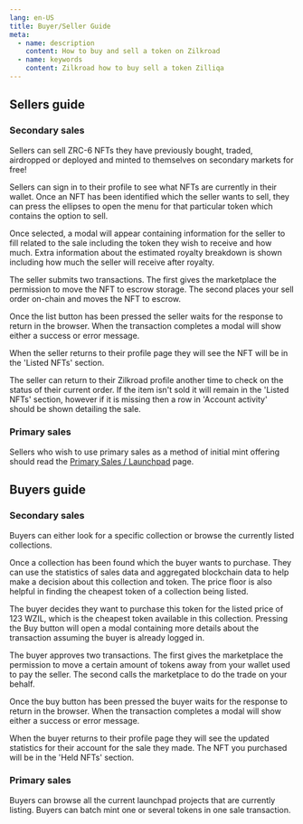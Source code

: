 ```yaml
---
lang: en-US
title: Buyer/Seller Guide
meta:
  - name: description
    content: How to buy and sell a token on Zilkroad
  - name: keywords
    content: Zilkroad how to buy sell a token Zilliqa
---
```

## Sellers guide

### Secondary sales

Sellers can sell ZRC-6 NFTs they have previously bought, traded, airdropped or deployed and minted to themselves on secondary markets for free!

Sellers can sign in to their profile to see what NFTs are currently in their wallet. Once an NFT has been identified which the seller wants to sell, they can press the ellipses to open the menu for that particular token which contains the option to sell.

Once selected, a modal will appear containing information for the seller to fill related to the sale including the token they wish to receive and how much. Extra information about the estimated royalty breakdown is shown including how much the seller will receive after royalty.

The seller submits two transactions. The first gives the marketplace the permission to move the NFT to escrow storage. The second places your sell order on-chain and moves the NFT to escrow.

Once the list button has been pressed the seller waits for the response to return in the browser. When the transaction completes a modal will show either a success or error message.

When the seller returns to their profile page they will see the NFT will be in the 'Listed NFTs' section.

The seller can return to their Zilkroad profile another time to check on the status of their current order. If the item isn't sold it will remain in the 'Listed NFTs' section, however if it is missing then a row in 'Account activity' should be shown detailing the sale.

### Primary sales

Sellers who wish to use primary sales as a method of initial mint offering should read the [Primary Sales / Launchpad](../features/primary-sales-launchpad.md) page.

## Buyers guide

### Secondary sales

Buyers can either look for a specific collection or browse the currently listed collections.

Once a collection has been found which the buyer wants to purchase. They can use the statistics of sales data and aggregated blockchain data to help make a decision about this collection and token. The price floor is also helpful in finding the cheapest token of a collection being listed.

The buyer decides they want to purchase this token for the listed price of 123 WZIL, which is the cheapest token available in this collection. Pressing the Buy button will open a modal containing more details about the transaction assuming the buyer is already logged in.

The buyer approves two transactions. The first gives the marketplace the permission to move a certain amount of tokens away from your wallet used to pay the seller. The second calls the marketplace to do the trade on your behalf.

Once the buy button has been pressed the buyer waits for the response to return in the browser. When the transaction completes a modal will show either a success or error message.

When the buyer returns to their profile page they will see the updated statistics for their account for the sale they made. The NFT you purchased will be in the 'Held NFTs' section.

### Primary sales

Buyers can browse all the current launchpad projects that are currently listing. Buyers can batch mint one or several tokens in one sale transaction. 
